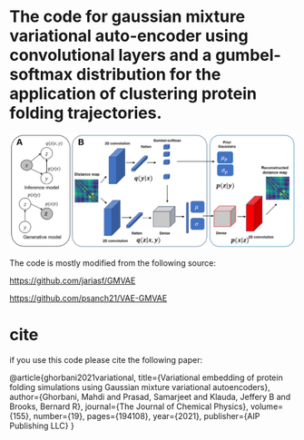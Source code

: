 # The code for gaussian mixture variational auto-encoder using convolutional layers and a gumbel-softmax distribution for the application of clustering protein folding trajectories.

![figure](figure_1.JPG)

The code is mostly modified from the following source:

https://github.com/jariasf/GMVAE

https://github.com/psanch21/VAE-GMVAE


# cite 
if you use this code please cite the following paper:

@article{ghorbani2021variational,
  title={Variational embedding of protein folding simulations using Gaussian mixture variational autoencoders},
  author={Ghorbani, Mahdi and Prasad, Samarjeet and Klauda, Jeffery B and Brooks, Bernard R},
  journal={The Journal of Chemical Physics},
  volume={155},
  number={19},
  pages={194108},
  year={2021},
  publisher={AIP Publishing LLC}
}

